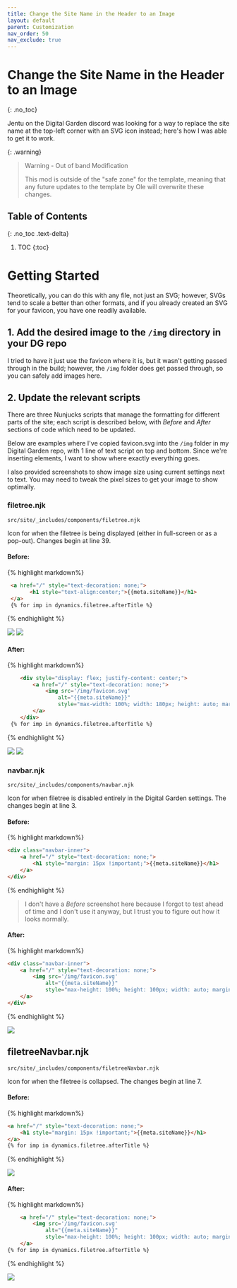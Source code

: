 ```yaml
---
title: Change the Site Name in the Header to an Image
layout: default
parent: Customization
nav_order: 50
nav_exclude: true
---
```


# Change the Site Name in the Header to an Image
{: .no_toc}

Jentu on the Digital Garden discord was looking for a way to replace the site name at the top-left corner with an SVG icon instead; here's how I was able to get it to work.

{: .warning}
> Warning - Out of band Modification
> 
> This mod is outside of the "safe zone" for the template, meaning that any future updates to the template by Ole will overwrite these changes.

## Table of Contents
{: .no_toc .text-delta}
1. TOC
{:toc}

# Getting Started

Theoretically, you can do this with any file, not just an SVG; however, SVGs tend to scale a better than other formats, and if you already created an SVG for your favicon, you have one readily available.

## 1. Add the desired image to the `/img` directory in your DG repo

I tried to have it just use the favicon where it is, but it wasn't getting passed through in the build; however, the `/img` folder does get passed through, so you can safely add images here.

## 2. Update the relevant scripts

There are three Nunjucks scripts that manage the formatting for different parts of the site; each script is described below, with *Before* and *After*  sections of code which need to be updated.

Below are examples where I've copied favicon.svg into the `/img` folder in my Digital Garden repo, with 1 line of text script on top and bottom. Since we're inserting elements, I want to show where exactly everything goes. 

I also provided screenshots to show image size using current settings next to text. You may need to tweak the pixel sizes to get your image to show optimally.

### filetree.njk
`src/site/_includes/components/filetree.njk`

Icon for when the filetree is being displayed (either in full-screen or as a pop-out). Changes begin at line 39.

#### Before:

{% highlight  markdown%}
```html
 <a href="/" style="text-decoration: none;">
	   <h1 style="text-align:center;">{{meta.siteName}}</h1>
 </a>
 {% for imp in dynamics.filetree.afterTitle %}
```
{% endhighlight %}

![](assets/images/cbfdbdeb471b7eb3a7382ce6b42e8256.png)
![](assets/images/45f4fa3f2b7d7bd3a2aae6318b73411c.png)

#### After:

{% highlight  markdown%}
```html
	<div style="display: flex; justify-content: center;">
		<a href="/" style="text-decoration: none;">
			<img src='/img/favicon.svg'
				alt="{{meta.siteName}}"
				style="max-width: 100%; width: 180px; height: auto; margin: 15px !important; display: block;">
		</a>
	</div>
 {% for imp in dynamics.filetree.afterTitle %}
```
{% endhighlight %}

![](assets/images/21bab61a18fb1eb9e8dac7873b0b5e62.png)
![](assets/images/3fa58e803f23e7eafe742069fff9b13b.png)
### navbar.njk
`src/site/_includes/components/navbar.njk`

Icon for when filetree is disabled entirely in the Digital Garden settings. The changes begin at line 3.

#### Before:

{% highlight  markdown%}
```html
<div class="navbar-inner">
	<a href="/" style="text-decoration: none;">
		<h1 style="margin: 15px !important;">{{meta.siteName}}</h1>
	</a>
</div>
```
{% endhighlight %}

> I don't have a *Before* screenshot here because I forgot to test ahead of time and I don't use it anyway, but I trust you to figure out how it looks normally.

#### After:

{% highlight  markdown%}
```html
<div class="navbar-inner">
	<a href="/" style="text-decoration: none;">
		<img src='/img/favicon.svg'
			alt="{{meta.siteName}}"
			style="max-height: 100%; height: 100px; width: auto; margin: 15px !important; display: block;">
	</a>
</div>
```
{% endhighlight %}

![](assets/images/bc95812fc11fcc38cd6bb9379dbead64.png)
## filetreeNavbar.njk
`src/site/_includes/components/filetreeNavbar.njk`

Icon for when the filetree is collapsed. The changes begin at line 7.

#### Before:

{% highlight  markdown%}
```html
<a href="/" style="text-decoration: none;">
	<h1 style="margin: 15px !important;">{{meta.siteName}}</h1>
</a>
{% for imp in dynamics.filetree.afterTitle %}
```
{% endhighlight %}

![](assets/images/2b16e73fef2eb9532f114085fe0936b6.png)

#### After:

{% highlight  markdown%}
```html
	<a href="/" style="text-decoration: none;">
		<img src='/img/favicon.svg'
			alt="{{meta.siteName}}"
			style="max-height: 100%; height: 100px; width: auto; margin: 15px !important; display: block;">
	</a>
{% for imp in dynamics.filetree.afterTitle %}
```
{% endhighlight %}

![](assets/images/993bbbd765f16db0b031af2c64c00439.png)